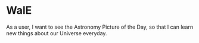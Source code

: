 # WalE
As a user, I want to see the Astronomy Picture of the Day, so that I can learn new things about our Universe everyday.
